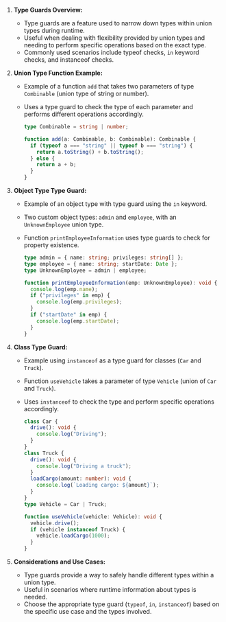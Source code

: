 1. **Type Guards Overview:**

   - Type guards are a feature used to narrow down types within union types during runtime.
   - Useful when dealing with flexibility provided by union types and needing to perform specific operations based on the exact type.
   - Commonly used scenarios include typeof checks, `in` keyword checks, and instanceof checks.

2. **Union Type Function Example:**

   - Example of a function `add` that takes two parameters of type `Combinable` (union type of string or number).
   - Uses a type guard to check the type of each parameter and performs different operations accordingly.

     ```typescript
     type Combinable = string | number;

     function add(a: Combinable, b: Combinable): Combinable {
       if (typeof a === "string" || typeof b === "string") {
         return a.toString() + b.toString();
       } else {
         return a + b;
       }
     }
     ```

3. **Object Type Type Guard:**

   - Example of an object type with type guard using the `in` keyword.
   - Two custom object types: `admin` and `employee`, with an `UnknownEmployee` union type.
   - Function `printEmployeeInformation` uses type guards to check for property existence.

     ```typescript
     type admin = { name: string; privileges: string[] };
     type employee = { name: string; startDate: Date };
     type UnknownEmployee = admin | employee;

     function printEmployeeInformation(emp: UnknownEmployee): void {
       console.log(emp.name);
       if ("privileges" in emp) {
         console.log(emp.privileges);
       }
       if ("startDate" in emp) {
         console.log(emp.startDate);
       }
     }
     ```

4. **Class Type Guard:**

   - Example using `instanceof` as a type guard for classes (`Car` and `Truck`).
   - Function `useVehicle` takes a parameter of type `Vehicle` (union of `Car` and `Truck`).
   - Uses `instanceof` to check the type and perform specific operations accordingly.

     ```typescript
     class Car {
       drive(): void {
         console.log("Driving");
       }
     }
     class Truck {
       drive(): void {
         console.log("Driving a truck");
       }
       loadCargo(amount: number): void {
         console.log(`Loading cargo: ${amount}`);
       }
     }
     type Vehicle = Car | Truck;

     function useVehicle(vehicle: Vehicle): void {
       vehicle.drive();
       if (vehicle instanceof Truck) {
         vehicle.loadCargo(1000);
       }
     }
     ```

5. **Considerations and Use Cases:**
   - Type guards provide a way to safely handle different types within a union type.
   - Useful in scenarios where runtime information about types is needed.
   - Choose the appropriate type guard (`typeof`, `in`, `instanceof`) based on the specific use case and the types involved.
